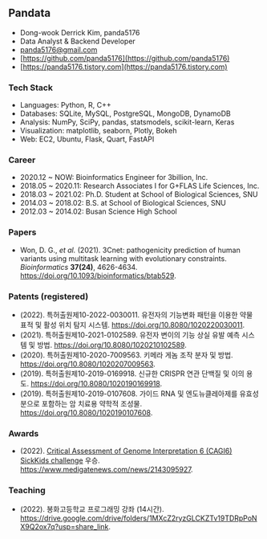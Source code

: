 ## Pandata
- Dong-wook Derrick Kim, panda5176
- Data Analyst & Backend Developer
- panda5176@gmail.com
- [https://github.com/panda5176](https://github.com/panda5176)
- [https://panda5176.tistory.com](https://panda5176.tistory.com)

### Tech Stack
- Languages: Python, R, C++
- Databases: SQLite, MySQL, PostgreSQL, MongoDB, DynamoDB
- Analysis: NumPy, SciPy, pandas, statsmodels, scikit-learn, Keras
- Visualization: matplotlib, seaborn, Plotly, Bokeh
- Web: EC2, Ubuntu, Flask, Quart, FastAPI

### Career
- 2020.12 ~ NOW: Bioinformatics Engineer for 3billion, Inc.
- 2018.05 ~ 2020.11: Research Associates I for G+FLAS Life Sciences, Inc.
- 2018.03 ~ 2021.02: Ph.D. Student at School of Biological Sciences, SNU
- 2014.03 ~ 2018.02: B.S. at School of Biological Sciences, SNU
- 2012.03 ~ 2014.02: Busan Science High School

### Papers
- Won, D. G., *et al.* (2021). 3Cnet: pathogenicity prediction of human variants using multitask learning with evolutionary constraints. *Bioinformatics* **37(24)**, 4626-4634. https://doi.org/10.1093/bioinformatics/btab529.

### Patents (registered)
- (2022). 특허출원제10-2022-0030011. 유전자의 기능변화 패턴을 이용한 약물 표적 및 활성 위치 탐지 시스템. https://doi.org/10.8080/1020220030011.
- (2021). 특허출원제10-2021-0102589. 유전자 변이의 기능 상실 유발 예측 시스템 및 방법. https://doi.org/10.8080/1020210102589.
- (2020). 특허출원제10-2020-7009563. 키메라 게놈 조작 분자 및 방법. https://doi.org/10.8080/1020207009563.
- (2019). 특허출원제10-2019-0169918. 신규한 CRISPR 연관 단백질 및 이의 용도. https://doi.org/10.8080/1020190169918.
- (2019). 특허출원제10-2019-0107608. 가이드 RNA 및 엔도뉴클레아제를 유효성분으로 포함하는 암 치료용 약학적 조성물. https://doi.org/10.8080/1020190107608.

### Awards
- (2022). [Critical Assessment of Genome Interpretation 6 (CAGI6) SickKids challenge](https://genomeinterpretation.org/cagi6-sickkids.html) 우승. https://www.medigatenews.com/news/2143095927.

### Teaching
- (2022). 봉화고등학교 프로그래밍 강좌 (14시간). https://drive.google.com/drive/folders/1MXcZ2ryzGLCKZTv19TDRpPoNX9Q2ox7q?usp=share_link.
